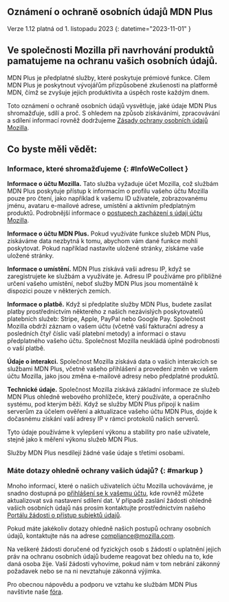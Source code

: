 ﻿## Oznámení o ochraně osobních údajů <span class="privacy-header-firefox">MDN Plus</span> <span class="privacy-header-policy"></span>

Verze 1.12 platná od 1. listopadu 2023
{: datetime="2023-11-01" }

## Ve společnosti Mozilla při navrhování produktů pamatujeme na ochranu vašich osobních údajů.

MDN Plus je předplatné služby, které poskytuje prémiové funkce. Cílem MDN Plus je poskytnout vývojářům přizpůsobené zkušenosti na platformě MDN, čímž se zvyšuje jejich produktivita a úspěch roste každým dnem.

Toto oznámení o ochraně osobních údajů vysvětluje, jaké údaje MDN Plus shromažďuje, sdílí a proč. S ohledem na způsob získáváními, zpracovávání a sdílení informací rovněž dodržujeme [Zásady ochrany osobních údajů Mozilla](https://www.mozilla.org/privacy/).

## Co byste měli vědět:

### Informace, které shromažďujeme {: #InfoWeCollect }

__Informace o účtu Mozilla.__ Tato služba vyžaduje účet Mozilla, což službám MDN Plus poskytuje přístup k informacím o profilu vašeho účtu Mozilla pouze pro čtení, jako například k vašemu ID uživatele, zobrazovanému jménu, avataru e-mailové adrese, umístění a aktivním předplatným produktů. Podrobnější informace o [postupech zacházení s údaji účtu Mozilla](https://www.mozilla.org/privacy/firefox/#firefox-accounts-join-firefox).

__Informace o účtu MDN Plus.__ Pokud využíváte funkce služeb MDN Plus, získáváme data nezbytná k tomu, abychom vám dané funkce mohli poskytovat. Pokud například nastavíte uložené stránky, získáme vaše uložené stránky.

__Informace o umístění.__ MDN Plus získává vaši adresu IP, když se zaregistrujete ke službám a využíváte je. Adresu IP používáme pro přibližné určení vašeho umístění, neboť služby MDN Plus jsou momentálně k dispozici pouze v některých zemích.

__Informace o platbě.__ Když si předplatíte služby MDN Plus, budete zasílat platby prostřednictvím některého z našich nezávislých poskytovatelů platebních služeb: Stripe, Apple, PayPal nebo Google Pay. Společnost Mozilla obdrží záznam o vašem účtu (včetně vaší fakturační adresy a posledních čtyř číslic vaší platební metody) a informaci o stavu předplatného vašeho účtu. Společnost Mozilla neukládá úplné podrobnosti o vaší platbě.

__Údaje o interakci.__ Společnost Mozilla získává data o vašich interakcích se službami MDN Plus, včetně vašeho přihlášení a provedení změn ve vašem účtu Mozilla, jako jsou změna e-mailové adresy nebo předplatné produktů.

__Technické údaje.__ Společnost Mozilla získává základní informace ze služeb MDN Plus ohledně webového prohlížeče, který používáte, a operačního systému, pod kterým běží. Když se služby MDN Plus připojí k našim serverům za účelem ověření a aktualizace vašeho účtu MDN Plus, dojde k dočasnému získání vaší adresy IP v rámci protokolů našich serverů. 

Tyto údaje používáme k vylepšení výkonu a stability pro naše uživatele, stejně jako k měření výkonu služeb MDN Plus.

Služby MDN Plus nesdílejí žádné vaše údaje s třetími osobami.

### Máte dotazy ohledně ochrany vašich údajů? {: #markup }

Mnoho informací, které o našich uživatelích účtu Mozilla uchováváme, je snadno dostupná po [přihlášení se k vašemu účtu](https://accounts.firefox.com/signin), kde rovněž můžete aktualizovat svá nastavení sdílení dat. V případě zaslání žádosti ohledně vašich osobních údajů nás prosím kontaktujte prostřednictvím našeho [Portálu žádosti o přístup subjektů údajů](https://privacyportal.onetrust.com/webform/1350748f-7139-405c-8188-22740b3b5587/4ba08202-2ede-4934-a89e-f0b0870f95f0).

Pokud máte jakékoliv dotazy ohledně našich postupů ochrany osobních údajů, kontaktujte nás na adrese compliance@mozilla.com.

Na veškeré žádosti doručené od fyzických osob s žádostí o uplatnění jejich práv na ochranu osobních údajů budeme reagovat bez ohledu na to, kde daná osoba žije. Vaší žádosti vyhovíme, pokud nám v tom nebrání zákonný požadavek nebo se na ni nevztahuje zákonná výjimka.

Pro obecnou nápovědu a podporu ve vztahu ke službám MDN Plus navštivte naše [fóra](https://support.mozilla.org/).
